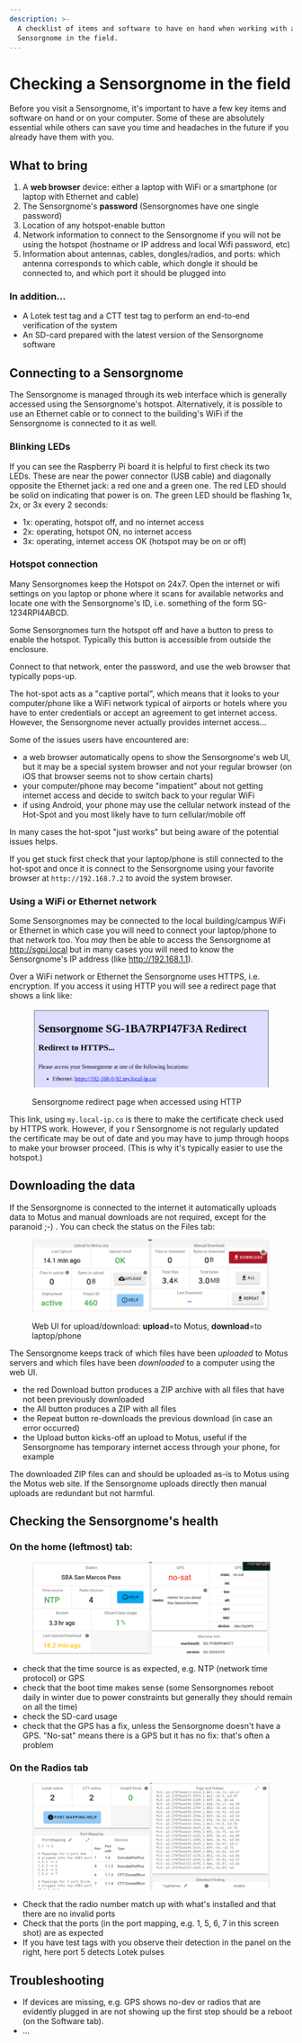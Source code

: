 ```yaml
---
description: >-
  A checklist of items and software to have on hand when working with a
  Sensorgnome in the field.
---
```


# Checking a Sensorgnome in the field

Before you visit a Sensorgnome, it's important to have a few key items and software on hand or on your computer. Some of these are absolutely essential while others can save you time and headaches in the future if you already have them with you.

## What to bring

1. A **web browser** device: either a laptop with WiFi or a smartphone (or laptop with Ethernet and cable)
2. The Sensorgnome's **password** (Sensorgnomes have one single password)
3. Location of any hotspot-enable button
4. Network information to connect to the Sensorgnome if you will not be using the hotspot (hostname or IP address and local Wifi password, etc)
5. Information about antennas, cables, dongles/radios, and ports: which antenna corresponds to which cable, which dongle it should be connected to, and which port it should be plugged into

### In addition...

* A Lotek test tag and a CTT test tag to perform an end-to-end verification of the system
* An SD-card prepared with the latest version of the Sensorgnome software&#x20;

## Connecting to a Sensorgnome

The Sensorgnome is managed through its web interface which is generally accessed using the Sensorgnome's  hotspot. Alternatively, it is possible to use an Ethernet cable or to connect to the building's WiFi if the Sensorgnome is connected to it as well.

### Blinking LEDs

If you can see the Raspberry Pi board it is helpful to first check its two LEDs. These are near the power connector (USB cable) and diagonally opposite the Ethernet jack: a red one and a green one. The red LED should be solid on indicating that power is on. The green LED should be flashing 1x, 2x, or 3x every 2 seconds:

* 1x: operating, hotspot off, and no internet access
* 2x:  operating, hotspot ON, no internet access
* 3x: operating, internet access OK (hotspot may be on or off)

### Hotspot connection

Many Sensorgnomes keep the Hotspot on 24x7. Open the internet or wifi settings on you laptop or phone where it scans for available networks and locate one with the Sensorgnome's ID, i.e. something of the form SG-1234RPI4ABCD.

Some Sensorgnomes turn the hotspot off and have a button to press to enable the hotspot. Typically this button is accessible from outside the enclosure.

Connect to that network, enter the password, and use the web browser that typically pops-up.

The hot-spot acts as a "captive portal", which means that it looks to your computer/phone like a WiFi network typical of airports or hotels where you have to enter credentials or accept an agreement to get internet access. However, the Sensorgnome never actually provides internet access...

Some of the issues users have encountered are:

* a web browser automatically opens to show the Sensorgnome's web UI, but it may be a special system browser and not your regular browser (on iOS that browser seems not to show certain charts)
* your computer/phone may become "impatient" about not getting internet access and decide to switch back to your regular WiFi
* if using Android, your phone may use the cellular network instead of the Hot-Spot and you most likely have to turn cellular/mobile off

In many cases the hot-spot "just works" but being aware of the potential issues helps.

If you get stuck first check that your laptop/phone is still connected to the hot-spot and once it is connect to the Sensorgnome using your favorite browser at `http://192.168.7.2` to avoid the system browser.

### Using a WiFi or Ethernet network

Some Sensorgnomes may be connected to the local building/campus WiFi or Ethernet in which case you will need to connect your laptop/phone to that network too. You _may_ then be able to access the Sensorgnome at http://sgpi.local but in many cases you will need to know the Sensorgnome's IP address (like http://192.168.1.1).

Over a WiFi network or Ethernet the Sensorgnome uses HTTPS, i.e. encryption. If you access it using HTTP you will see a redirect page that shows a link like:

<figure><img src="../.gitbook/assets/image (1) (1).png" alt=""><figcaption><p>Sensorgnome redirect page when accessed using HTTP</p></figcaption></figure>

This link, using `my.local-ip.co` is there to make the certificate check used by HTTPS work. However, if you r Sensorgnome is not regularly updated the certificate may be out of date and you may have to jump through hoops to make your browser proceed. (This is why it's typically easier to use the hotspot.)

## Downloading the data

If the Sensorgnome is connected to the internet it automatically uploads data to Motus and manual downloads are not required, except for the paranoid ;-) . You can check the status on the Files tab:

<figure><img src="../.gitbook/assets/image (2).png" alt=""><figcaption><p>Web UI for upload/download: <strong>upload</strong>=to Motus, <strong>download</strong>=to laptop/phone</p></figcaption></figure>

The Sensorgnome keeps track of which files have been _uploaded_ to Motus servers and which files have been _downloaded_ to a computer using the web UI.

* the red Download button produces a ZIP archive with all files that have not been previously downloaded
* the All button produces a ZIP with all files
* the Repeat button re-downloads the previous download (in case an error occurred)
* the Upload button kicks-off an upload to Motus, useful if the Sensorgnome has temporary internet access through your phone, for example

The downloaded ZIP files can and should be uploaded as-is to Motus using the Motus web site. If the Sensorgnome uploads directly then manual uploads are redundant but not harmful.

## Checking the Sensorgnome's health

### On the home (leftmost) tab:

<figure><img src="../.gitbook/assets/image (4).png" alt=""><figcaption></figcaption></figure>

* check that the time source is as expected, e.g. NTP (network time protocol) or GPS
* check that the boot time makes sense (some Sensorgnomes reboot daily in winter due to power constraints but generally they should remain on all the time)
* check the SD-card usage
* check that the GPS has a fix, unless the Sensorgnome doesn't have a GPS. "No-sat" means there is a GPS but it has no fix: that's often a problem

### On the Radios tab

<figure><img src="../.gitbook/assets/image (3).png" alt=""><figcaption></figcaption></figure>

* Check that the radio number match up with what's installed and that there are no invalid ports
* Check that the ports (in the port mapping, e.g. 1, 5, 6, 7 in this screen shot) are as expected
* If you have test tags with you observe their detection in the panel on the right, here port 5 detects Lotek pulses

## Troubleshooting

* If devices are missing, e.g. GPS shows no-dev or radios that are evidently plugged in are not showing up the first step should be a reboot (on the Software tab).
* ...
